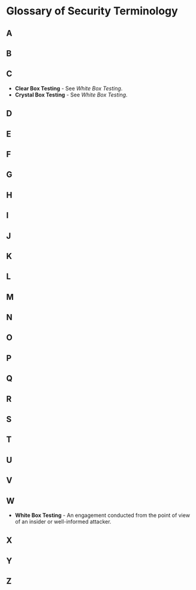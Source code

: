 # Glossary of Security Terminology

## A

## B

## C

- **Clear Box Testing** - See *White Box Testing*.
- **Crystal Box Testing** - See *White Box Testing*.

## D

## E

## F

## G

## H

## I

## J

## K

## L

## M

## N

## O

## P

## Q

## R

## S

## T

## U

## V

## W

- **White Box Testing** - An engagement conducted from the point of
    view of an insider or well-informed attacker.

## X

## Y

## Z
